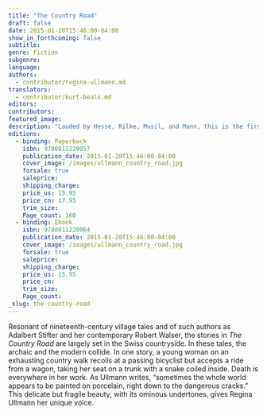 ```yaml
---
title: "The Country Road"
draft: false
date: 2015-01-20T15:46:00-04:00
show_in_forthcoming: false
subtitle:
genre: Fiction
subgenre:
language:
authors:
  - contributor/regina-ullmann.md
translators:
  - contributor/kurt-beals.md
editors:
contributors:
featured_image:
description: "Lauded by Hesse, Rilke, Musil, and Mann, this is the first book to appear in English by the unique Swiss modernist Regina Ullmann. "
editions:
  - binding: Paperback
    isbn: 9780811220057
    publication_date: 2015-01-20T15:46:00-04:00
    cover_image: /images/ullmann_country_road.jpg
    forsale: true
    saleprice:
    shipping_charge:
    price_us: 15.95
    price_cn: 17.95
    trim_size:
    Page_count: 160
  - binding: Ebook
    isbn: 9780811220064
    publication_date: 2015-01-20T15:46:00-04:00
    cover_image: /images/ullmann_country_road.jpg
    forsale: true
    saleprice:
    shipping_charge:
    price_us: 15.95
    price_cn:
    trim_size:
    Page_count:
_slug: the-country-road
---
```


Resonant of nineteenth-century village tales and of such authors as Adalbert Stifter and her contemporary Robert Walser, the stories in _The Country Road_ are largely set in the Swiss countryside. In these tales, the archaic and the modern collide. In one story, a young woman on an exhausting country walk recoils at a passing bicyclist but accepts a ride from a wagon, taking her seat on a trunk with a snake coiled inside. Death is everywhere in her work. As Ullmann writes, “sometimes the whole world appears to be painted on porcelain, right down to the dangerous cracks.” This delicate but fragile beauty, with its ominous undertones, gives Regina Ullmann her unique voice.

